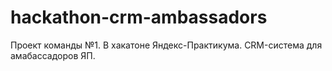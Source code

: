 # hackathon-crm-ambassadors
Проект команды №1. В хакатоне Яндекс-Практикума. CRM-система для амабассадоров ЯП.
